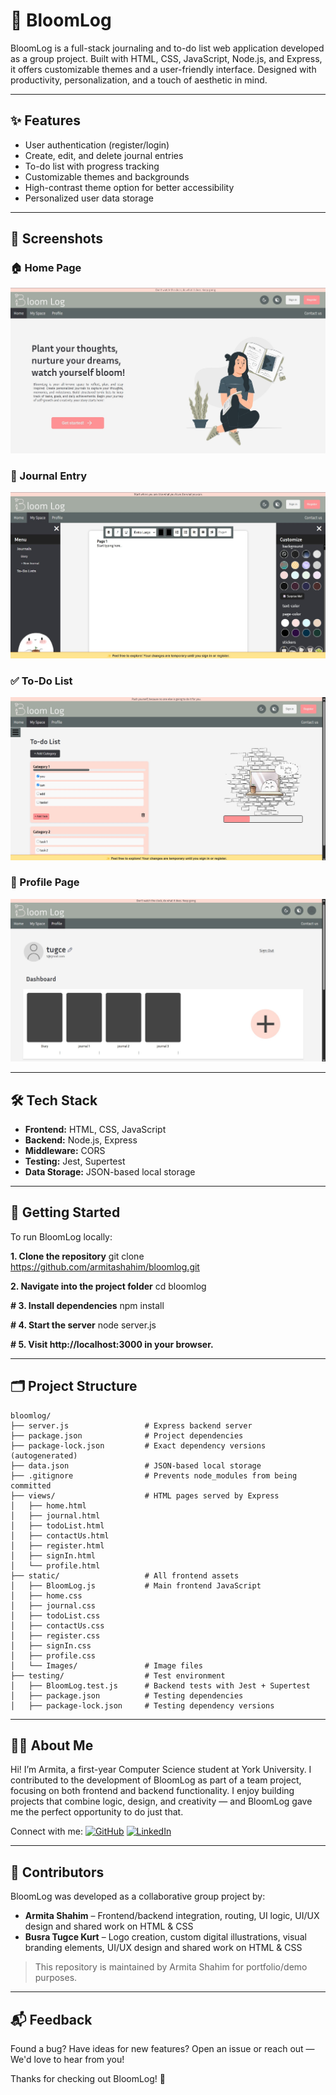 # 🌸 BloomLog

BloomLog is a full-stack journaling and to-do list web application developed as a group project. Built with HTML, CSS, JavaScript, Node.js, and Express, it offers customizable themes and a user-friendly interface.
Designed with productivity, personalization, and a touch of aesthetic in mind.


------

## ✨ Features

- User authentication (register/login)
- Create, edit, and delete journal entries
- To-do list with progress tracking
- Customizable themes and backgrounds
- High-contrast theme option for better accessibility
- Personalized user data storage

------

## 📸 Screenshots

### 🏠 Home Page
![Home Page](images/home_page.jpg)

### 📓 Journal Entry
![Journal Entry](images/journal_page.jpg)

### ✅ To-Do List
![To-Do List](images/todo_page.jpg)

### 👤 Profile Page
![Profile Page](images/profile_page.jpg)

------

## 🛠️ Tech Stack

- **Frontend:** HTML, CSS, JavaScript
- **Backend:** Node.js, Express
- **Middleware:** CORS
- **Testing:** Jest, Supertest
- **Data Storage:** JSON-based local storage

------

## 🚀 Getting Started

To run BloomLog locally:

**1. Clone the repository**
git clone https://github.com/armitashahim/bloomlog.git

**2. Navigate into the project folder**
cd bloomlog

**# 3. Install dependencies**
npm install

**# 4. Start the server**
node server.js

**# 5. Visit http://localhost:3000 in your browser.**

------

## 🗂️ Project Structure
```
bloomlog/
├── server.js                 # Express backend server
├── package.json              # Project dependencies
├── package-lock.json         # Exact dependency versions (autogenerated)
├── data.json                 # JSON-based local storage
├── .gitignore                # Prevents node_modules from being committed
├── views/                    # HTML pages served by Express
│   ├── home.html
│   ├── journal.html
│   ├── todoList.html
│   ├── contactUs.html
│   ├── register.html
│   ├── signIn.html
│   └── profile.html
├── static/                   # All frontend assets
│   ├── BloomLog.js           # Main frontend JavaScript
│   ├── home.css
│   ├── journal.css
│   ├── todoList.css
│   ├── contactUs.css
│   ├── register.css
│   ├── signIn.css
│   ├── profile.css
│   └── Images/               # Image files 
├── testing/                  # Test environment 
│   ├── BloomLog.test.js      # Backend tests with Jest + Supertest
│   ├── package.json          # Testing dependencies
│   ├── package-lock.json     # Testing dependency versions
```
------

## 🙋‍♀️ About Me

Hi! I’m Armita, a first-year Computer Science student at York University.
I contributed to the development of BloomLog as part of a team project, focusing on both frontend and backend functionality.
I enjoy building projects that combine logic, design, and creativity — and BloomLog gave me the perfect opportunity to do just that.

Connect with me:
[![GitHub](https://img.shields.io/badge/GitHub-Profile-blue?logo=github)](https://github.com/armitashahim)
[![LinkedIn](https://img.shields.io/badge/LinkedIn-Profile-blue?logo=linkedin)](https://www.linkedin.com/in/armita-shahim-63598b323/)

------

## 👥 Contributors

BloomLog was developed as a collaborative group project by:

- **Armita Shahim** – Frontend/backend integration, routing, UI logic, UI/UX design and shared work on HTML & CSS
- **Busra Tugce Kurt** – Logo creation, custom digital illustrations, visual branding elements, UI/UX design and shared work on HTML & CSS

> This repository is maintained by Armita Shahim for portfolio/demo purposes.

------

## 📬 Feedback

Found a bug? Have ideas for new features?
Open an issue or reach out — We'd love to hear from you!

Thanks for checking out BloomLog! 💜

